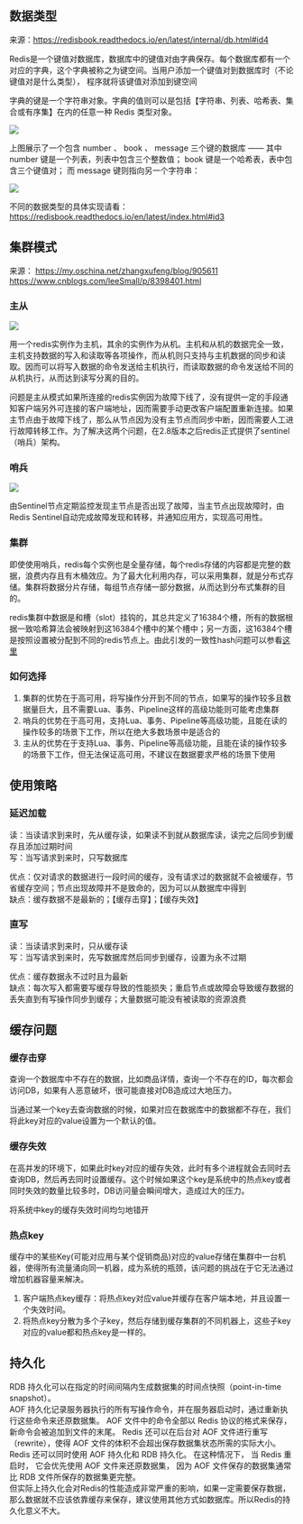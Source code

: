## 数据类型
来源：https://redisbook.readthedocs.io/en/latest/internal/db.html#id4

Redis是一个键值对数据库，数据库中的键值对由字典保存。每个数据库都有一个对应的字典，这个字典被称之为键空间。当用户添加一个键值对到数据库时（不论键值对是什么类型）， 程序就将该键值对添加到键空间

字典的键是一个字符串对象。字典的值则可以是包括【字符串、列表、哈希表、集合或有序集】在内的任意一种 Redis 类型对象。

![](https://github.com/xbox1994/2018-Java-Interview/raw/master/images/redis键空间.png)

上图展示了一个包含 number 、 book 、 message 三个键的数据库 —— 其中 number 键是一个列表，列表中包含三个整数值； book 键是一个哈希表，表中包含三个键值对； 而 message 键则指向另一个字符串：

![](https://github.com/xbox1994/2018-Java-Interview/raw/master/images/redis数据类型.png)

不同的数据类型的具体实现请看： https://redisbook.readthedocs.io/en/latest/index.html#id3

## 集群模式
来源： https://my.oschina.net/zhangxufeng/blog/905611  https://www.cnblogs.com/leeSmall/p/8398401.html
### 主从
![](https://github.com/xbox1994/2018-Java-Interview/raw/master/images/redis主从.png)

用一个redis实例作为主机，其余的实例作为从机。主机和从机的数据完全一致，主机支持数据的写入和读取等各项操作，而从机则只支持与主机数据的同步和读取。因而可以将写入数据的命令发送给主机执行，而读取数据的命令发送给不同的从机执行，从而达到读写分离的目的。

问题是主从模式如果所连接的redis实例因为故障下线了，没有提供一定的手段通知客户端另外可连接的客户端地址，因而需要手动更改客户端配置重新连接。如果主节点由于故障下线了，那么从节点因为没有主节点而同步中断，因而需要人工进行故障转移工作。为了解决这两个问题，在2.8版本之后redis正式提供了sentinel（哨兵）架构。
### 哨兵
![](https://github.com/xbox1994/2018-Java-Interview/raw/master/images/redis哨兵.png)

由Sentinel节点定期监控发现主节点是否出现了故障，当主节点出现故障时，由Redis Sentinel自动完成故障发现和转移，并通知应用方，实现高可用性。

### 集群
即使使用哨兵，redis每个实例也是全量存储，每个redis存储的内容都是完整的数据，浪费内存且有木桶效应。为了最大化利用内存，可以采用集群，就是分布式存储。集群将数据分片存储，每组节点存储一部分数据，从而达到分布式集群的目的。

redis集群中数据是和槽（slot）挂钩的，其总共定义了16384个槽，所有的数据根据一致哈希算法会被映射到这16384个槽中的某个槽中；另一方面，这16384个槽是按照设置被分配到不同的redis节点上。由此引发的一致性hash问题可以参看[这里](https://github.com/crossoverJie/JCSprout/blob/master/MD/Consistent-Hash.md)

### 如何选择

1. 集群的优势在于高可用，将写操作分开到不同的节点，如果写的操作较多且数据量巨大，且不需要Lua、事务、Pipeline这样的高级功能则可能考虑集群
2. 哨兵的优势在于高可用，支持Lua、事务、Pipeline等高级功能，且能在读的操作较多的场景下工作，所以在绝大多数场景中是适合的
3. 主从的优势在于支持Lua、事务、Pipeline等高级功能，且能在读的操作较多的场景下工作，但无法保证高可用，不建议在数据要求严格的场景下使用

## 使用策略
### 延迟加载
读：当读请求到来时，先从缓存读，如果读不到就从数据库读，读完之后同步到缓存且添加过期时间  
写：当写请求到来时，只写数据库

优点：仅对请求的数据进行一段时间的缓存，没有请求过的数据就不会被缓存，节省缓存空间；节点出现故障并不是致命的，因为可以从数据库中得到  
缺点：缓存数据不是最新的；【缓存击穿】；【缓存失效】

### 直写
读：当读请求到来时，只从缓存读  
写：当写请求到来时，先写数据库然后同步到缓存，设置为永不过期

优点：缓存数据永不过时且为最新  
缺点：每次写入都需要写缓存导致的性能损失；重启节点或故障会导致缓存数据的丢失直到有写操作同步到缓存；大量数据可能没有被读取的资源浪费

## 缓存问题
### 缓存击穿
查询一个数据库中不存在的数据，比如商品详情，查询一个不存在的ID，每次都会访问DB，如果有人恶意破坏，很可能直接对DB造成过大地压力。

当通过某一个key去查询数据的时候，如果对应在数据库中的数据都不存在，我们将此key对应的value设置为一个默认的值。
### 缓存失效
在高并发的环境下，如果此时key对应的缓存失效，此时有多个进程就会去同时去查询DB，然后再去同时设置缓存。这个时候如果这个key是系统中的热点key或者同时失效的数量比较多时，DB访问量会瞬间增大，造成过大的压力。

将系统中key的缓存失效时间均匀地错开　　
### 热点key
缓存中的某些Key(可能对应用与某个促销商品)对应的value存储在集群中一台机器，使得所有流量涌向同一机器，成为系统的瓶颈，该问题的挑战在于它无法通过增加机器容量来解决。

1. 客户端热点key缓存：将热点key对应value并缓存在客户端本地，并且设置一个失效时间。
2. 将热点key分散为多个子key，然后存储到缓存集群的不同机器上，这些子key对应的value都和热点key是一样的。

## 持久化
RDB 持久化可以在指定的时间间隔内生成数据集的时间点快照（point-in-time snapshot）。  
AOF 持久化记录服务器执行的所有写操作命令，并在服务器启动时，通过重新执行这些命令来还原数据集。 AOF 文件中的命令全部以 Redis 协议的格式来保存，新命令会被追加到文件的末尾。 Redis 还可以在后台对 AOF 文件进行重写（rewrite），使得 AOF 文件的体积不会超出保存数据集状态所需的实际大小。  
Redis 还可以同时使用 AOF 持久化和 RDB 持久化。 在这种情况下， 当 Redis 重启时， 它会优先使用 AOF 文件来还原数据集， 因为 AOF 文件保存的数据集通常比 RDB 文件所保存的数据集更完整。  
但实际上持久化会对Redis的性能造成非常严重的影响，如果一定需要保存数据，那么数据就不应该依靠缓存来保存，建议使用其他方式如数据库。所以Redis的持久化意义不大。
